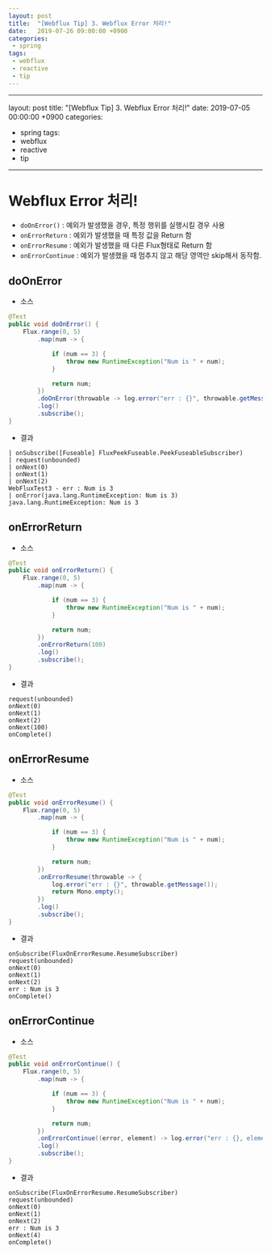 ```yaml
---
layout: post
title:  "[Webflux Tip] 3. Webflux Error 처리!"
date:   2019-07-26 09:00:00 +0900
categories:
 - spring
tags: 
 - webflux
 - reactive
 - tip
---
```

---
layout: post
title:  "[Webflux Tip] 3. Webflux Error 처리!"
date:   2019-07-05 00:00:00 +0900
categories:
 - spring
tags: 
 - webflux
 - reactive
 - tip
---

# Webflux Error 처리!
- `doOnError()` : 예외가 발생했을 경우, 특정 행위를 실행시킬 경우 사용
- `onErrorReturn` : 예외가 발생했을 때 특정 값을 Return 함
- `onErrorResume` : 예외가 발생했을 때 다른 Flux형태로 Return 함
- `onErrorContinue` : 예외가 발생했을 때 멈추지 않고 해당 영역만 skip해서 동작함.

## doOnError
- 소스
```java
@Test
public void doOnError() {
	Flux.range(0, 5)
		.map(num -> {

			if (num == 3) {
				throw new RuntimeException("Num is " + num);
			}

			return num;
		})
		.doOnError(throwable -> log.error("err : {}", throwable.getMessage()))
		.log()
		.subscribe();
}
```
- 결과
```
| onSubscribe([Fuseable] FluxPeekFuseable.PeekFuseableSubscriber)
| request(unbounded)
| onNext(0)
| onNext(1)
| onNext(2)
WebFluxTest3 - err : Num is 3
| onError(java.lang.RuntimeException: Num is 3)
java.lang.RuntimeException: Num is 3
```

## onErrorReturn
- 소스
```java
@Test
public void onErrorReturn() {
	Flux.range(0, 5)
		.map(num -> {

			if (num == 3) {
				throw new RuntimeException("Num is " + num);
			}

			return num;
		})
		.onErrorReturn(100)
		.log()
		.subscribe();
}
```
- 결과
```
request(unbounded)
onNext(0)
onNext(1)
onNext(2)
onNext(100)
onComplete()
```

## onErrorResume
- 소스
```java
@Test
public void onErrorResume() {
	Flux.range(0, 5)
		.map(num -> {

			if (num == 3) {
				throw new RuntimeException("Num is " + num);
			}

			return num;
		})
		.onErrorResume(throwable -> {
			log.error("err : {}", throwable.getMessage());
			return Mono.empty();
		})
		.log()
		.subscribe();
}
```
- 결과
```
onSubscribe(FluxOnErrorResume.ResumeSubscriber)
request(unbounded)
onNext(0)
onNext(1)
onNext(2)
err : Num is 3
onComplete()
```

## onErrorContinue
- 소스
```java
@Test
public void onErrorContinue() {
	Flux.range(0, 5)
		.map(num -> {

			if (num == 3) {
				throw new RuntimeException("Num is " + num);
			}

			return num;
		})
		.onErrorContinue((error, element) -> log.error("err : {}, element : {} ", error.getMessage(), element))
		.log()
		.subscribe();
}
```
- 결과
```
onSubscribe(FluxOnErrorResume.ResumeSubscriber)
request(unbounded)
onNext(0)
onNext(1)
onNext(2)
err : Num is 3
onNext(4)
onComplete()
```

